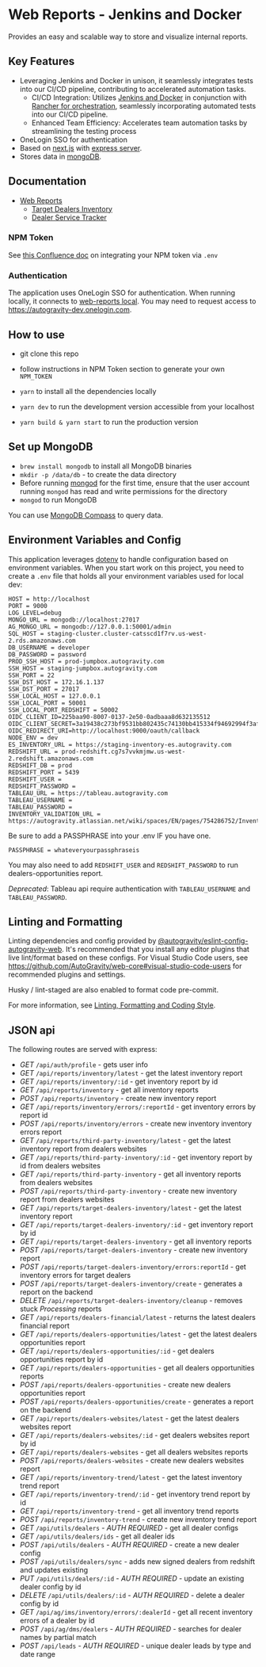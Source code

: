 # Web Reports - Jenkins and Docker
Provides an easy and scalable way to store and visualize internal reports.

## Key Features

- Leveraging Jenkins and Docker in unison, it seamlessly integrates tests into our CI/CD pipeline, contributing to accelerated automation tasks.
  * CI/CD Integration: Utilizes [Jenkins and Docker](https://www.jenkins.io/solutions/docker/) in conjunction with [Rancher for orchestration](https://www.rancher.com/), seamlessly incorporating automated tests into our CI/CD pipeline.
  * Enhanced Team Efficiency: Accelerates team automation tasks by streamlining the testing process
- OneLogin SSO for authentication
- Based on [next.js](https://nextjs.org/) with [express server](https://expressjs.com/). 
- Stores data in [mongoDB](https://www.mongodb.com/).

## Documentation

* [Web Reports](https://autogravity.atlassian.net/wiki/spaces/OP/pages/825950214/Web-Reports)
  * [Target Dealers Inventory](https://autogravity.atlassian.net/wiki/spaces/OP/pages/822640670/Target+Dealers+Inventory+Report)
  * [Dealer Service Tracker](https://autogravity.atlassian.net/wiki/spaces/OP/pages/825982990/Dealer+Service+Tracker)

### NPM Token

See [this Confluence doc](https://autogravity.atlassian.net/wiki/spaces/EN/pages/637534393/Deploying+with+npm+Private+Modules) on integrating your NPM token via `.env`

### Authentication

The application uses OneLogin SSO for authentication. When running locally, it connects to [web-reports local](https://autogravity-dev.onelogin.com/apps/955660/edit). You may need to request access to https://autogravity-dev.onelogin.com.

## How to use

- git clone this repo
- follow instructions in NPM Token section to generate your own `NPM_TOKEN`
- `yarn` to install all the dependencies locally

- `yarn dev` to run the development version accessible from your localhost
- `yarn build & yarn start` to run the production version

## Set up MongoDB

- `brew install mongodb` to install all MongoDB binaries
- `mkdir -p /data/db` - to create the data directory
- Before running [mongod](https://docs.mongodb.com/manual/reference/program/mongod/#bin.mongod) for the first time, ensure that the user account running `mongod` has read and write permissions for the directory
- `mongod` to run MongoDB

You can use [MongoDB Compass](https://www.mongodb.com/download-center/compass) to query data.

## Environment Variables and Config

This application leverages [dotenv](https://www.npmjs.com/package/dotenv) to handle configuration based on environment variables. When you start work on this project, you need to create a `.env` file that holds all your environment variables used for local dev:

```
HOST = http://localhost
PORT = 9000
LOG_LEVEL=debug
MONGO_URL = mongodb://localhost:27017
AG_MONGO_URL = mongodb://127.0.0.1:50001/admin
SQL_HOST = staging-cluster.cluster-catsscd1f7rv.us-west-2.rds.amazonaws.com
DB_USERNAME = developer
DB_PASSWORD = password
PROD_SSH_HOST = prod-jumpbox.autogravity.com
SSH_HOST = staging-jumpbox.autogravity.com
SSH_PORT = 22
SSH_DST_HOST = 172.16.1.137
SSH_DST_PORT = 27017
SSH_LOCAL_HOST = 127.0.0.1
SSH_LOCAL_PORT = 50001
SSH_LOCAL_PORT_REDSHIFT = 50002
OIDC_CLIENT_ID=225baa90-8007-0137-2e50-0adbaaa8d632135512
OIDC_CLIENT_SECRET=3a19438c273bf9531bb802435c74130bb415334f94692994f3af3ce94769f362
OIDC_REDIRECT_URI=http://localhost:9000/oauth/callback
NODE_ENV = dev
ES_INVENTORY_URL = https://staging-inventory-es.autogravity.com
REDSHIFT_URL = prod-redshift.cg7s7vvkmjmw.us-west-2.redshift.amazonaws.com
REDSHIFT_DB = prod
REDSHIFT_PORT = 5439
REDSHIFT_USER =
REDSHIFT_PASSWORD =
TABLEAU_URL = https://tableau.autogravity.com
TABLEAU_USERNAME =
TABLEAU_PASSWORD =
INVENTORY_VALIDATION_URL = https://autogravity.atlassian.net/wiki/spaces/EN/pages/754286752/Inventory+Failed+Validation
```

Be sure to add a PASSPHRASE into your .env IF you have one.

```
PASSPHRASE = whateveryourpassphraseis
```

You may also need to add `REDSHIFT_USER` and `REDSHIFT_PASSWORD` to run dealers-opportunities report.

*Deprecated*: Tableau api require authentication with `TABLEAU_USERNAME` and `TABLEAU_PASSWORD`.

## Linting and Formatting

Linting dependencies and config provided by [@autogravity/eslint-config-autogravity-web](https://github.com/AutoGravity/web-core/tree/master/packages/eslint-config-autogravity-web). It's recommended that you install any editor plugins that live lint/format based on these configs. For Visual Studio Code users, see https://github.com/AutoGravity/web-core#visual-studio-code-users for recommended plugins and settings.

Husky / lint-staged are also enabled to format code pre-commit.

For more information, see [Linting, Formatting and Coding Style](https://autogravity.atlassian.net/wiki/spaces/EN/pages/565706780/Linting+Formatting+and+Coding+Style).

## JSON api

The following routes are served with express:

- *GET* `/api/auth/profile` - gets user info
- *GET* `/api/reports/inventory/latest` - get the latest inventory report
- *GET* `/api/reports/inventory/:id` - get inventory report by id
- *GET* `/api/reports/inventory` - get all inventory reports
- *POST* `/api/reports/inventory` - create new inventory report
- *GET* `/api/reports/inventory/errors/:reportId` - get inventory errors by report id
- *POST* `/api/reports/inventory/errors` - create new inventory inventory errors report
- *GET* `/api/reports/third-party-inventory/latest` - get the latest inventory report from dealers websites
- *GET* `/api/reports/third-party-inventory/:id` - get inventory report by id from dealers websites
- *GET* `/api/reports/third-party-inventory` - get all inventory reports from dealers websites
- *POST* `/api/reports/third-party-inventory` - create new inventory report from dealers websites
- *GET* `/api/reports/target-dealers-inventory/latest` - get the latest inventory report
- *GET* `/api/reports/target-dealers-inventory/:id` - get inventory report by id
- *GET* `/api/reports/target-dealers-inventory` - get all inventory reports
- *POST* `/api/reports/target-dealers-inventory` - create new inventory report
- *POST* `/api/reports/target-dealers-inventory/errors:reportId` - get inventory errors for target dealers
- *POST* `/api/reports/target-dealers-inventory/create` - generates a report on the backend
- *DELETE* `/api/reports/target-dealers-inventory/cleanup` - removes stuck *Processing* reports
- *GET* `/api/reports/dealers-financial/latest` - returns the latest dealers financial report
- *GET* `/api/reports/dealers-opportunities/latest` - get the latest dealers opportunities report
- *GET* `/api/reports/dealers-opportunities/:id` - get dealers opportunities report by id
- *GET* `/api/reports/dealers-opportunities` - get all dealers opportunities reports
- *POST* `/api/reports/dealers-opportunities` - create new dealers opportunities report
- *POST* `/api/reports/dealers-opportunities/create` - generates a report on the backend
- *GET* `/api/reports/dealers-websites/latest` - get the latest dealers websites report
- *GET* `/api/reports/dealers-websites/:id` - get dealers websites report by id
- *GET* `/api/reports/dealers-websites` - get all dealers websites reports
- *POST* `/api/reports/dealers-websites` - create new dealers websites report
- *GET* `/api/reports/inventory-trend/latest` - get the latest inventory trend report
- *GET* `/api/reports/inventory-trend/:id` - get inventory trend report by id
- *GET* `/api/reports/inventory-trend` - get all inventory trend reports
- *POST* `/api/reports/inventory-trend` - create new inventory trend report
- *GET* `/api/utils/dealers` - *AUTH REQUIRED* - get all dealer configs
- *GET* `/api/utils/dealers/ids` - get all dealer ids
- *POST* `/api/utils/dealers` - *AUTH REQUIRED* - create a new dealer config
- *POST* `/api/utils/dealers/sync` - adds new signed dealers from redshift and updates existing
- *PUT* `/api/utils/dealers/:id` - *AUTH REQUIRED* - update an existing dealer config by id
- *DELETE* `/api/utils/dealers/:id` - *AUTH REQUIRED* - delete a dealer config by id
- *GET* `/api/ag/ims/inventory/errors/:dealerId` - get all recent inventory errors of a dealer by id
- *POST* `/api/ag/dms/dealers` - *AUTH REQUIRED* - searches for dealer names by partial match
- *POST* `/api/leads` - *AUTH REQUIRED* - unique dealer leads by type and date range
